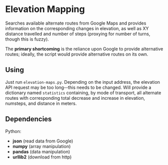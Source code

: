 Elevation Mapping
=================
Searches available alternate routes from Google Maps and provides information on
the corresponding changes in elevation, as well as XY distance travelled and
number of steps (proxying for number of turns, though this is fuzzy).

The **primary shortcoming** is the reliance upon Google to provide alternative
routes; ideally, the script would provide alternative routes on its own.

Using
-----
Just run `elevation-maps.py`. Depending on the input address, the elevation API
request may be too long--this needs to be changed. Will provide a dictionary
named `statistics` containing, by mode of transport, all alternate routes with
corresponding total decrease and increase in elevation, numsteps, and distance
in meters.

Dependencies
------------
Python:
* **json** (read data from Google)
* **numpy** (array manipulation)
* **pandas** (data manipulation)
* **urllib2** (download from http)
